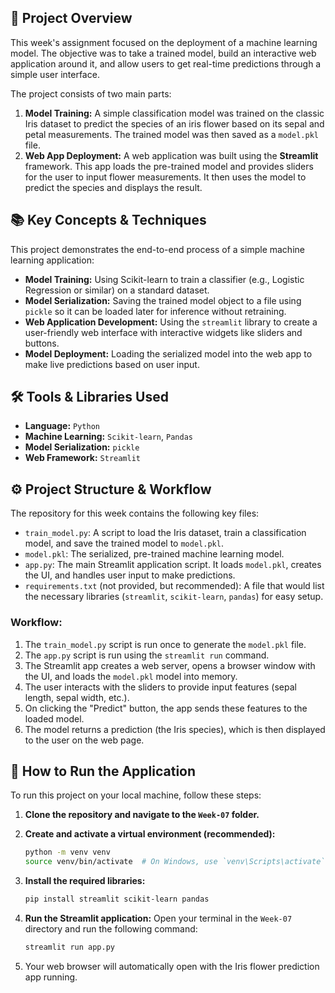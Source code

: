 ## 🌸 Project Overview

This week's assignment focused on the deployment of a machine learning model. The objective was to take a trained model, build an interactive web application around it, and allow users to get real-time predictions through a simple user interface.

The project consists of two main parts:
1.  **Model Training:** A simple classification model was trained on the classic Iris dataset to predict the species of an iris flower based on its sepal and petal measurements. The trained model was then saved as a `model.pkl` file.
2.  **Web App Deployment:** A web application was built using the **Streamlit** framework. This app loads the pre-trained model and provides sliders for the user to input flower measurements. It then uses the model to predict the species and displays the result.

## 📚 Key Concepts & Techniques

This project demonstrates the end-to-end process of a simple machine learning application:

* **Model Training:** Using Scikit-learn to train a classifier (e.g., Logistic Regression or similar) on a standard dataset.
* **Model Serialization:** Saving the trained model object to a file using `pickle` so it can be loaded later for inference without retraining.
* **Web Application Development:** Using the `streamlit` library to create a user-friendly web interface with interactive widgets like sliders and buttons.
* **Model Deployment:** Loading the serialized model into the web app to make live predictions based on user input.

## 🛠️ Tools & Libraries Used

* **Language:** `Python`
* **Machine Learning:** `Scikit-learn`, `Pandas`
* **Model Serialization:** `pickle`
* **Web Framework:** `Streamlit`

## ⚙️ Project Structure & Workflow

The repository for this week contains the following key files:

* `train_model.py`: A script to load the Iris dataset, train a classification model, and save the trained model to `model.pkl`.
* `model.pkl`: The serialized, pre-trained machine learning model.
* `app.py`: The main Streamlit application script. It loads `model.pkl`, creates the UI, and handles user input to make predictions.
* `requirements.txt` (not provided, but recommended): A file that would list the necessary libraries (`streamlit`, `scikit-learn`, `pandas`) for easy setup.

### Workflow:
1.  The `train_model.py` script is run once to generate the `model.pkl` file.
2.  The `app.py` script is run using the `streamlit run` command.
3.  The Streamlit app creates a web server, opens a browser window with the UI, and loads the `model.pkl` model into memory.
4.  The user interacts with the sliders to provide input features (sepal length, sepal width, etc.).
5.  On clicking the "Predict" button, the app sends these features to the loaded model.
6.  The model returns a prediction (the Iris species), which is then displayed to the user on the web page.

## 🚀 How to Run the Application

To run this project on your local machine, follow these steps:

1.  **Clone the repository and navigate to the `Week-07` folder.**

2.  **Create and activate a virtual environment (recommended):**
    ```bash
    python -m venv venv
    source venv/bin/activate  # On Windows, use `venv\Scripts\activate`
    ```

3.  **Install the required libraries:**
    ```bash
    pip install streamlit scikit-learn pandas
    ```

4.  **Run the Streamlit application:**
    Open your terminal in the `Week-07` directory and run the following command:
    ```bash
    streamlit run app.py
    ```

5.  Your web browser will automatically open with the Iris flower prediction app running.
   
